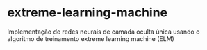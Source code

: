 # extreme-learning-machine
Implementação de redes neurais de camada oculta única usando o algoritmo de treinamento extreme learning machine (ELM)
